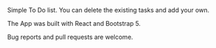 Simple To Do list. You can delete the existing tasks and add your own.

The App was built with React and Bootstrap 5.

Bug reports and pull requests are welcome.